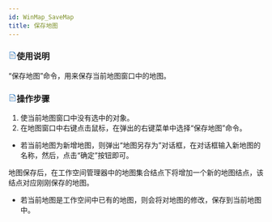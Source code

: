 ```yaml
---
id: WinMap_SaveMap
title: 保存地图
---
```

### ![](../../img/read.gif)使用说明

“保存地图”命令，用来保存当前地图窗口中的地图。

### ![](../../img/read.gif)操作步骤

  1. 使当前地图窗口中没有选中的对象。
  2. 在地图窗口中右键点击鼠标，在弹出的右键菜单中选择“保存地图”命令。
   * 若当前地图为新增地图，则弹出“地图另存为”对话框，在对话框输入新地图的名称，然后，点击“确定”按钮即可。

地图保存后，在工作空间管理器中的地图集合结点下将增加一个新的地图结点，该结点对应刚刚保存的地图。

  * 若当前地图是工作空间中已有的地图，则会将对地图的修改，保存到当前地图中。

